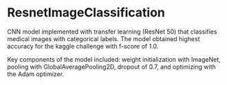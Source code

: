 # ResnetImageClassification
CNN model implemented with transfer learning (ResNet 50) that classifies medical images with categorical labels. The model obtained highest accuracy for the kaggle challenge with f-score of 1.0. 

Key components of the model included: weight initialization with ImageNet, pooling with GlobalAveragePooling2D, dropout of 0.7, and optimizing with the Adam optimizer. 
